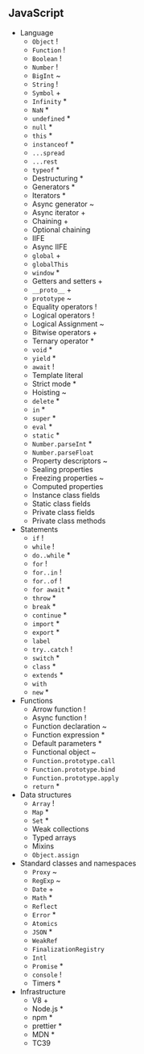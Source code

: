 ## JavaScript

- Language
  - `Object` !
  - `Function` !
  - `Boolean` !
  - `Number` !
  - `BigInt` ~
  - `String` !
  - `Symbol` +
  - `Infinity` \*
  - `NaN` \*
  - `undefined` \*
  - `null` \*
  - `this` \*
  - `instanceof` \*
  - `...spread`
  - `...rest`
  - `typeof` \*
  - Destructuring \*
  - Generators \*
  - Iterators \*
  - Async generator ~
  - Async iterator +
  - Chaining +
  - Optional chaining
  - IIFE
  - Async IIFE
  - `global` +
  - `globalThis`
  - `window` \*
  - Getters and setters +
  - `__proto__` +
  - `prototype` ~
  - Equality operators !
  - Logical operators !
  - Logical Assignment ~
  - Bitwise operators +
  - Ternary operator \*
  - `void` \*
  - `yield` \*
  - `await` !
  - Template literal
  - Strict mode \*
  - Hoisting ~
  - `delete` \*
  - `in` \*
  - `super` \*
  - `eval` \*
  - `static` \*
  - `Number.parseInt` \*
  - `Number.parseFloat`
  - Property descriptors ~
  - Sealing properties
  - Freezing properties ~
  - Computed properties
  - Instance class fields
  - Static class fields
  - Private class fields
  - Private class methods
- Statements
  - `if` !
  - `while` !
  - `do..while` \*
  - `for` !
  - `for..in` !
  - `for..of` !
  - `for await` \*
  - `throw` \*
  - `break` \*
  - `continue` \*
  - `import` \*
  - `export` \*
  - `label`
  - `try..catch` !
  - `switch` \*
  - `class` \*
  - `extends` \*
  - `with`
  - `new` \*
- Functions
  - Arrow function !
  - Async function !
  - Function declaration ~
  - Function expression \*
  - Default parameters \*
  - Functional object ~
  - `Function.prototype.call`
  - `Function.prototype.bind`
  - `Function.prototype.apply`
  - `return` \*
- Data structures
  - `Array` !
  - `Map` \*
  - `Set` \*
  - Weak collections
  - Typed arrays
  - Mixins
  - `Object.assign`
- Standard classes and namespaces
  - `Proxy` ~
  - `RegExp` ~
  - `Date` +
  - `Math` \*
  - `Reflect`
  - `Error` \*
  - `Atomics`
  - `JSON` \*
  - `WeakRef`
  - `FinalizationRegistry`
  - `Intl`
  - `Promise` \*
  - `console` !
  - Timers \*
- Infrastructure
  - V8 +
  - Node.js \*
  - npm \*
  - prettier \*
  - MDN \*
  - TC39
